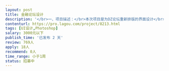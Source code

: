 ```yaml
---                
layout: post       
title: 金融论坛设计           
description: '</br>一、项目描述：</br>本次项目是为DZ论坛重新排版的界面设计</br></br>二、可参考产品：</br>姑苏网、我爱卡、融360</br>'     
contenturl: https://pro.lagou.com/project/8213.html      
tags: [UI设计,Photoshop]            
salary: 3000元以下          
publish_time: '已发布 2 天'         
review: 769人                   
apply: 18人                   
recommend: 0人                   
time_range: 小于1周              
status: 招募中                  
---                 
```

